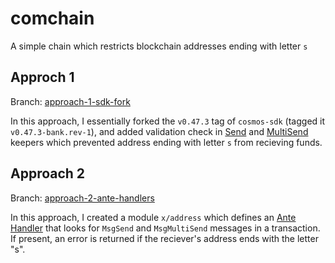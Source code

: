 # comchain

A simple chain which restricts blockchain addresses ending with letter `s`

## Approch 1

Branch: [approach-1-sdk-fork](https://github.com/arnabghose997/compchain/tree/approach-1-sdk-fork)

In this approach, I essentially forked the `v0.47.3` tag of `cosmos-sdk` (tagged it `v0.47.3-bank.rev-1`), and added validation check in [Send](https://github.com/arnabghose997/cosmos-sdk/blob/0d9b367a6a688e27e81b7ceab4fca8192f488e10/x/bank/keeper/msg_server.go#L44) and [MultiSend](https://github.com/arnabghose997/cosmos-sdk/blob/0d9b367a6a688e27e81b7ceab4fca8192f488e10/x/bank/keeper/msg_server.go#L81) keepers which prevented address ending with letter `s` from recieving funds.

## Approach 2
Branch: [approach-2-ante-handlers](https://github.com/arnabghose997/compchain/tree/approach-2-ante-handlers)

In this approach, I created a module `x/address` which defines an [Ante Handler](https://github.com/arnabghose997/compchain/blob/approach-2-ante-handlers/x/address/ante/decorator.go) that looks for `MsgSend` and `MsgMultiSend` messages in a transaction. If present, an error is returned if the reciever's address ends with the letter "s".

